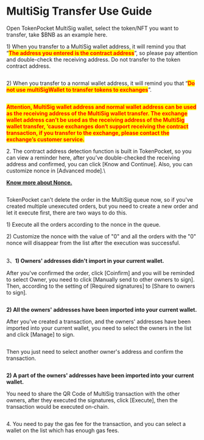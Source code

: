 # MultiSig Transfer Use Guide

Open TokenPocket MultiSig wallet, select the token/NFT you want to transfer, take $BNB as an example here.&#x20;

1\) When you transfer to a MultiSig wallet address, it will remind you that “<mark style="color:red;">**The address you entered is the contract address**</mark>”, so please pay attention and double-check the receiving address. Do not transfer to the token contract address.

<figure><img src="../../.gitbook/assets/001.jpg" alt=""><figcaption></figcaption></figure>

2\) When you transfer to a normal wallet address, it will remind you that “<mark style="color:red;">**Do not use multiSigWallet to transfer tokens to exchanges**</mark>”.

<figure><img src="../../.gitbook/assets/002.jpg" alt=""><figcaption></figcaption></figure>

<mark style="color:red;">**Attention, MultiSig wallet address and normal wallet address can be used as the receiving address of the MultiSig wallet transfer. The exchange wallet address can’t be used as the receiving address of the MultiSig wallet transfer, ‘cause exchanges don‘t support receiving the contract transaction, if you transfer to the exchange, please contact the exchange’s customer service.**</mark>



2\. The contract address detection function is built in TokenPocket, so you can view a reminder here, after you’ve double-checked the receiving address and confirmed, you can click \[Know and Continue]. Also, you can customize nonce in \[Advanced mode].\


****[**Know more about Nonce.**](https://help.tokenpocket.pro/en/wallet-faq-en/Multisig-Wallet/nonce)****

<figure><img src="../../.gitbook/assets/2.png" alt=""><figcaption></figcaption></figure>

TokenPocket can't delete the order in the MultiSig queue now, so if you've created multiple unexecuted orders, but you need to create a new order and let it execute first, there are two ways to do this.

1\) Execute all the orders according to the nonce in the queue.

2\) Customize the nonce with the value of "0" and all the orders with the "0" nonce will disappear from the list after the execution was successful.

<figure><img src="../../.gitbook/assets/3 (6).png" alt=""><figcaption></figcaption></figure>

3、**1) Owners' addresses didn't import in your current wallet.**

After you've confirmed the order, click \[Coinfirm] and you will be reminded to select Owner, you need to click \[Manually send to other owners to sign]. Then, according to the setting of  \[Required signatures] to \[Share to owners to sign].

<figure><img src="../../.gitbook/assets/4 (5).png" alt=""><figcaption></figcaption></figure>

**2) All the owners' addresses have been imported into your current wallet.**

After you've created a transaction, and the owners' addresses have been imported into your current wallet, you need to select the owners in the list and click \[Manage] to sign.

<figure><img src="../../.gitbook/assets/5 (5).png" alt=""><figcaption></figcaption></figure>

Then you just need to select another owner's address and confirm the transaction.

<figure><img src="../../.gitbook/assets/6 (3).png" alt=""><figcaption></figcaption></figure>

**2) A part of the owners' addresses have been imported into your current wallet.**

You need to share the QR Code of MultiSig transaction with the other owners, after they executed the signatures, click \[Execute], then the transaction would be executed on-chain.

<figure><img src="../../.gitbook/assets/7 (1).png" alt=""><figcaption></figcaption></figure>

4\. You need to pay the gas fee for the transaction, and you can select a wallet on the list which has enough gas fees.

<figure><img src="../../.gitbook/assets/8.png" alt=""><figcaption></figcaption></figure>
